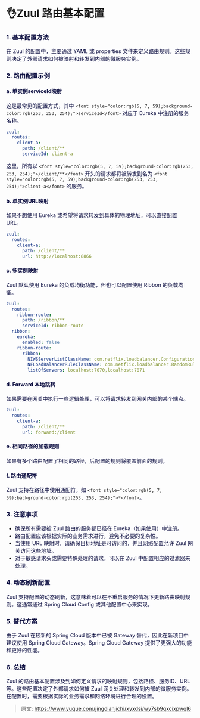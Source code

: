 # 👌Zuul 路由基本配置

### <font style="color:rgb(5, 7, 59);background-color:rgb(253, 253, 254);">1. 基本配置方法</font>
<font style="color:rgb(5, 7, 59);background-color:rgb(253, 253, 254);">在 Zuul 的配置中，主要通过 YAML 或 properties 文件来定义路由规则。这些规则决定了外部请求如何被映射和转发到内部的微服务实例。</font>

### <font style="color:rgb(5, 7, 59);background-color:rgb(253, 253, 254);">2. 路由配置示例</font>
#### <font style="color:rgb(5, 7, 59);background-color:rgb(253, 253, 254);">a. 单实例serviceId映射</font>
<font style="color:rgb(5, 7, 59);background-color:rgb(253, 253, 254);">这是最常见的配置方式，其中</font><font style="color:rgb(5, 7, 59);background-color:rgb(253, 253, 254);"> </font>`<font style="color:rgb(5, 7, 59);background-color:rgb(253, 253, 254);">serviceId</font>`<font style="color:rgb(5, 7, 59);background-color:rgb(253, 253, 254);"> </font><font style="color:rgb(5, 7, 59);background-color:rgb(253, 253, 254);">对应于 Eureka 中注册的服务名称。</font>

```yaml
zuul:  
  routes:  
    client-a:  
      path: /client/**  
      serviceId: client-a
```

<font style="color:rgb(5, 7, 59);background-color:rgb(253, 253, 254);">这里，所有以</font><font style="color:rgb(5, 7, 59);background-color:rgb(253, 253, 254);"> </font>`<font style="color:rgb(5, 7, 59);background-color:rgb(253, 253, 254);">/client/**</font>`<font style="color:rgb(5, 7, 59);background-color:rgb(253, 253, 254);"> </font><font style="color:rgb(5, 7, 59);background-color:rgb(253, 253, 254);">开头的请求都将被转发到名为</font><font style="color:rgb(5, 7, 59);background-color:rgb(253, 253, 254);"> </font>`<font style="color:rgb(5, 7, 59);background-color:rgb(253, 253, 254);">client-a</font>`<font style="color:rgb(5, 7, 59);background-color:rgb(253, 253, 254);"> </font><font style="color:rgb(5, 7, 59);background-color:rgb(253, 253, 254);">的服务。</font>

#### <font style="color:rgb(5, 7, 59);background-color:rgb(253, 253, 254);">b. 单实例URL映射</font>
<font style="color:rgb(5, 7, 59);background-color:rgb(253, 253, 254);">如果不想使用 Eureka 或希望将请求转发到具体的物理地址，可以直接配置 URL。</font>

```yaml
zuul:  
  routes:  
    client-a:  
      path: /client/**  
      url: http://localhost:8866
```

#### <font style="color:rgb(5, 7, 59);background-color:rgb(253, 253, 254);">c. 多实例映射</font>
<font style="color:rgb(5, 7, 59);background-color:rgb(253, 253, 254);">Zuul 默认使用 Eureka 的负载均衡功能，但也可以配置使用 Ribbon 的负载均衡。</font>

```yaml
zuul:  
  routes:  
    ribbon-route:  
      path: /ribbon/**  
      serviceId: ribbon-route  
  ribbon:  
    eureka:  
      enabled: false  
    ribbon-route:  
      ribbon:  
        NIWSServerListClassName: com.netflix.loadbalancer.ConfigurationBasedServerList  
        NFLoadBalancerRuleClassName: com.netflix.loadbalancer.RandomRule  
        listOfServers: localhost:7070,localhost:7071
```

#### <font style="color:rgb(5, 7, 59);background-color:rgb(253, 253, 254);">d. Forward 本地跳转</font>
<font style="color:rgb(5, 7, 59);background-color:rgb(253, 253, 254);">如果需要在网关中执行一些逻辑处理，可以将请求转发到网关内部的某个端点。</font>

```yaml
zuul:  
  routes:  
    client-a:  
      path: /client/**  
      url: forward:/client
```

#### <font style="color:rgb(5, 7, 59);background-color:rgb(253, 253, 254);">e. 相同路径的加载规则</font>
<font style="color:rgb(5, 7, 59);background-color:rgb(253, 253, 254);">如果有多个路由配置了相同的路径，后配置的规则将覆盖前面的规则。</font>

#### <font style="color:rgb(5, 7, 59);background-color:rgb(253, 253, 254);">f. 路由通配符</font>
<font style="color:rgb(5, 7, 59);background-color:rgb(253, 253, 254);">Zuul 支持在路径中使用通配符，如</font><font style="color:rgb(5, 7, 59);background-color:rgb(253, 253, 254);"> </font>`<font style="color:rgb(5, 7, 59);background-color:rgb(253, 253, 254);">*</font>`<font style="color:rgb(5, 7, 59);background-color:rgb(253, 253, 254);">。</font>

### <font style="color:rgb(5, 7, 59);background-color:rgb(253, 253, 254);">3. 注意事项</font>
+ <font style="color:rgb(5, 7, 59);background-color:rgb(253, 253, 254);">确保所有需要被 Zuul 路由的服务都已经在 Eureka（如果使用）中注册。</font>
+ <font style="color:rgb(5, 7, 59);background-color:rgb(253, 253, 254);">路由配置应该根据实际的业务需求进行，避免不必要的复杂性。</font>
+ <font style="color:rgb(5, 7, 59);background-color:rgb(253, 253, 254);">当使用 URL 映射时，请确保目标地址是可访问的，并且网络配置允许 Zuul 网关访问这些地址。</font>
+ <font style="color:rgb(5, 7, 59);background-color:rgb(253, 253, 254);">对于敏感请求头或需要特殊处理的请求，可以在 Zuul 中配置相应的过滤器来处理。</font>

### <font style="color:rgb(5, 7, 59);background-color:rgb(253, 253, 254);">4. 动态刷新配置</font>
<font style="color:rgb(5, 7, 59);background-color:rgb(253, 253, 254);">Zuul 支持配置的动态刷新，这意味着可以在不重启服务的情况下更新路由映射规则。这通常通过 Spring Cloud Config 或其他配置中心来实现。</font>

### <font style="color:rgb(5, 7, 59);background-color:rgb(253, 253, 254);">5. 替代方案</font>
<font style="color:rgb(5, 7, 59);background-color:rgb(253, 253, 254);">由于 Zuul 在较新的 Spring Cloud 版本中已被 Gateway 替代，因此在新项目中建议使用 Spring Cloud Gateway。Spring Cloud Gateway 提供了更强大的功能和更好的性能。</font>

### <font style="color:rgb(5, 7, 59);background-color:rgb(253, 253, 254);">6. 总结</font>
<font style="color:rgb(5, 7, 59);background-color:rgb(253, 253, 254);">Zuul 的路由基本配置涉及到如何定义请求的映射规则，包括路径、服务ID、URL 等。这些配置决定了外部请求如何被 Zuul 网关处理和转发到内部的微服务实例。在配置时，需要根据实际的业务需求和网络环境进行合理的设置。</font>



> 原文: <https://www.yuque.com/jingdianjichi/xyxdsi/wy7sb9qxcixpwql6>